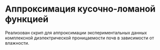 # Аппроксимация кусочно-ломаной функцией

Реализован скрип для аппроксимации экспериментальных данных комплексной диэлектрической проницаемости почв в зависимости от влажности.

